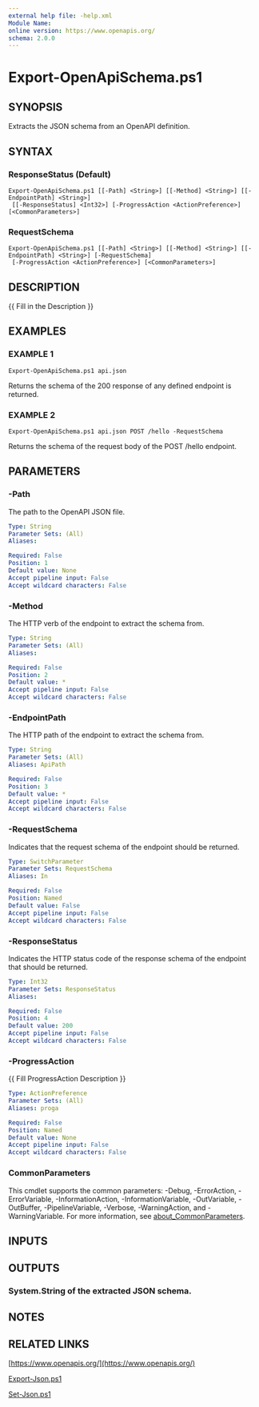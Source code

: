 ```yaml
---
external help file: -help.xml
Module Name:
online version: https://www.openapis.org/
schema: 2.0.0
---
```


# Export-OpenApiSchema.ps1

## SYNOPSIS
Extracts the JSON schema from an OpenAPI definition.

## SYNTAX

### ResponseStatus (Default)
```
Export-OpenApiSchema.ps1 [[-Path] <String>] [[-Method] <String>] [[-EndpointPath] <String>]
 [[-ResponseStatus] <Int32>] [-ProgressAction <ActionPreference>] [<CommonParameters>]
```

### RequestSchema
```
Export-OpenApiSchema.ps1 [[-Path] <String>] [[-Method] <String>] [[-EndpointPath] <String>] [-RequestSchema]
 [-ProgressAction <ActionPreference>] [<CommonParameters>]
```

## DESCRIPTION
{{ Fill in the Description }}

## EXAMPLES

### EXAMPLE 1
```
Export-OpenApiSchema.ps1 api.json
```

Returns the schema of the 200 response of any defined endpoint is returned.

### EXAMPLE 2
```
Export-OpenApiSchema.ps1 api.json POST /hello -RequestSchema
```

Returns the schema of the request body of the POST /hello endpoint.

## PARAMETERS

### -Path
The path to the OpenAPI JSON file.

```yaml
Type: String
Parameter Sets: (All)
Aliases:

Required: False
Position: 1
Default value: None
Accept pipeline input: False
Accept wildcard characters: False
```

### -Method
The HTTP verb of the endpoint to extract the schema from.

```yaml
Type: String
Parameter Sets: (All)
Aliases:

Required: False
Position: 2
Default value: *
Accept pipeline input: False
Accept wildcard characters: False
```

### -EndpointPath
The HTTP path of the endpoint to extract the schema from.

```yaml
Type: String
Parameter Sets: (All)
Aliases: ApiPath

Required: False
Position: 3
Default value: *
Accept pipeline input: False
Accept wildcard characters: False
```

### -RequestSchema
Indicates that the request schema of the endpoint should be returned.

```yaml
Type: SwitchParameter
Parameter Sets: RequestSchema
Aliases: In

Required: False
Position: Named
Default value: False
Accept pipeline input: False
Accept wildcard characters: False
```

### -ResponseStatus
Indicates the HTTP status code of the response schema of the endpoint that should be returned.

```yaml
Type: Int32
Parameter Sets: ResponseStatus
Aliases:

Required: False
Position: 4
Default value: 200
Accept pipeline input: False
Accept wildcard characters: False
```

### -ProgressAction
{{ Fill ProgressAction Description }}

```yaml
Type: ActionPreference
Parameter Sets: (All)
Aliases: proga

Required: False
Position: Named
Default value: None
Accept pipeline input: False
Accept wildcard characters: False
```

### CommonParameters
This cmdlet supports the common parameters: -Debug, -ErrorAction, -ErrorVariable, -InformationAction, -InformationVariable, -OutVariable, -OutBuffer, -PipelineVariable, -Verbose, -WarningAction, and -WarningVariable. For more information, see [about_CommonParameters](http://go.microsoft.com/fwlink/?LinkID=113216).

## INPUTS

## OUTPUTS

### System.String of the extracted JSON schema.
## NOTES

## RELATED LINKS

[https://www.openapis.org/](https://www.openapis.org/)

[Export-Json.ps1]()

[Set-Json.ps1]()

